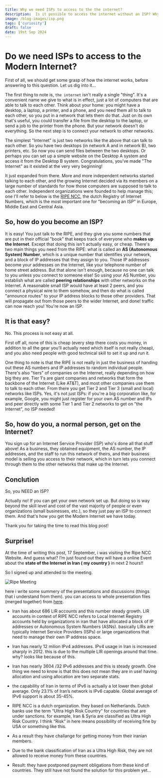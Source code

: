 ```yaml
---
title: Why we need ISPs to access to the the internet?
description:  Is it possible to access the internet without an ISP? Why can't we just go straight to (for example) Google's servers and bypass the companies that charge us? 
image: /blog-images/isp.png
tags: ['curiosity']
draft: false
date: 19st Sep 2024
---
```

# Do we need ISPs to access to the Modern Internet?

First of all, we should get some grasp of how the internet works, before answering to this question.
Let us dig into it...

The first thing to note is, `the internet` isn't really a single "thing". It's a convenient name we give to what is in effect, just a lot of computers that are able to talk to each other. Think about your home: you might have a desktop, a laptop, a printer, and a phone, and you need them all to talk to each other, so you put in a network that lets them do that. Just on its own that's useful, you could transfer a file from the desktop to the laptop, or send a job to the printer from the phone. But your network doesn't do everything. So the next step is to connect your network to other networks. 

 
The simplest "Internet" is just two networks like the above that can talk to each other. So you have two desktops (in network A and in network B), two printers, etc. So now you can send files between the two desktops. Or perhaps you can set up a simple website on the Desktop A system and access it from the Desktop B system. Congratulations, you've made "The Internet" as it existed at the very very beginning! 

It just expanded from there. More and more independent networks started talking to each other, and the growing Internet decided via its members on a large number of standards for how those computers are supposed to talk to each other. Independent organizations were founded to help manage this; one I'll refer to below is the [RIPE NCC](https://www.ripe.net), the dutch Registry of Internet Numbers, which is the most important one for "becoming an ISP" in Europe, Middle East and Central Asia.

## So, how do you become an ISP?

It is easy! You just talk to the RIPE, and they give you some numbers that are put in their official "book" that keeps track of everyone who **makes up the Internet**. Except that doing this isn't actually easy, or cheap. There's two main things you need from the RIPE: what is called an **AS (Autonomous System) Number**, which is a unique number that identifies your network, and a block of IP addresses that they assign to you. Those IP addresses become your addresses on the Internet, like your telephone number of home street address. But that alone isn't enough, because no one can talk to you unless you connect to someone else! So using your AS Number, you establish what are called **peering relationships** with other networks on the Internet. A reasonable small ISP would have at least 2 peers, and you connect a physical wire to them somehow, and then do what is called "announce routes" to your IP address blocks to those other providers. That will propagate out from those peers to the wider Internet, and done! traffic can now reach you! You're now an ISP. 

## It is that easy?

No. This process is not easy at all.

First off all, none of this is cheap (every step there costs you money, in addition to all the gear you'll actually need which itself is not really cheap), and you also need people with good technical skill to set it up and run it. 

One thing to note is that the RIPE is not really in just the business of handing out these AS numbers and IP addresses to random individual people. There's also "tiers" of companies on the Internet, really depending on how big they are. Tier 1's are giant companies and networks that form the backbone of the Internet (Like AT&T), and most other companies use them to talk to each other. From there you get Tier 2 and Tier 3 (small and local) networks like ISPs. Yes, it's not just ISPs: if you're a big corporation like, for example, Google, you might just register for your own AS number and IPs and peer directly with some Tier 1 and Tier 2 networks to get on "the Internet", no ISP needed! 

## So, how do you, a normal person, get on the Internet?

You sign up for an Internet Service Provider (ISP) who's done all that stuff above! As a business, they obtained equipment, the AS number, the IP addresses, and the staff to run this network of theirs, and their business model is selling you access to their network, which in turn lets you connect through them to the other networks that make up the Internet.

## Conclution

So, you NEED an ISP?

Actually no! If you can get your own network set up. But doing so is way beyond the skill level and cost of the vast majority of people or even organizations (small businesses, etc.), so they just pay an ISP to connect them. And that's how you get the Modern Internet we have today.

Thank you for taking the time to read this blog post!

## Surprise!

At the time of writing this post, 17 September, i was visiting the Ripe NCC Website. And guess what?
I’m just found out they will have a online Event about the **state of the Internet in Iran ( my country )** in next 2 hours!! <br>

So I signed up and attended to the meeting. <br>

![Ripe Meeting](/blog-images/RIPE_Meeting.png)

here i write some summery of the presentations and discussions (things that i understand from them). you can access to whole presentation files (merged together) from [here](https://www.ripe.net/meetings/open-house/internet-in-iran-17-sept-2024/).


- Iran has about 686 LIR accounts and this number steady growth. LIR accounts in context of RIPE NCC refers to Local Internet Registry accounts held by organizations in iran that have allocated a block of IP addresses or Autonomous System Numbers (ASNs). basically LIRs are typically Internet Service Providers (ISPs) or large organizations that need to manage their own IP address space.

- Iran has nearly 12 milion IPv4 addresses. IPv4 usage in Iran is increased sharply in 2012. this is due to the multiple LIR openings around that time. why? looks like because of this.


- Iran has nearly 3604 /32 IPv6 addresses and this is steady growth. One thing we need to know is that this does not mean they are in use! having allocation and using allocation are two separate stats.


- the capability of Iran in terms of IPv6 is actually a lot lower then global average. Only 23.1% of Iran’s network is IPv6 capable. Global average of IPv6 support is about 35-45%.


- RIPE NCC is a dutch organization. they based on Netherlands. Dutch banks use the term “Ultra High Risk Country“ for countries that are under sanctions. for example, Iran & Syria are classified as Ultra High Risk Country. I think “Risk“ in here means possibility of receiving fine by USA or something like this.

- As a result they have challange for getting money from their iranian members.

- Due to the bank classification of Iran as a Ultra High Risk, they are not allowed to receive money from these countries. 

- Result: they have postponed payment obligations from these kind of countries. They still have not found the solution for this problem yet…
